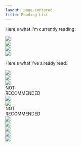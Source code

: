 ```yaml
---
layout: page-centered
title: Reading List
---
```

<p>
    Here's what I'm currently reading:
</p>
<div class="image-row">
    <div class="image-container">
        <img class="ResponsiveImage" role="presentation" src="https://images-na.ssl-images-amazon.com/images/S/compressed.photo.goodreads.com/books/1328011405i/10884.jpg" loading="eager" onerror="this.onerror=null;this.src='https://dryofg8nmyqjw.cloudfront.net/images/no-cover.png';">
    </div>
    <div class="image-container">
        <img class="ResponsiveImage" role="presentation" src="https://images-na.ssl-images-amazon.com/images/S/compressed.photo.goodreads.com/books/1411013134i/8855321.jpg" loading="eager" onerror="this.onerror=null;this.src='https://dryofg8nmyqjw.cloudfront.net/images/no-cover.png';">
    </div>
    <div class="image-container">
        <img class="ResponsiveImage" role="presentation" src="https://images-na.ssl-images-amazon.com/images/S/compressed.photo.goodreads.com/books/1327938941i/6366371.jpg" loading="eager" onerror="this.onerror=null;this.src='https://dryofg8nmyqjw.cloudfront.net/images/no-cover.png';">
    </div>
    <div class="image-container">
        <img class="ResponsiveImage" role="presentation" src="https://images-na.ssl-images-amazon.com/images/S/compressed.photo.goodreads.com/books/1310993739i/567610.jpg" loading="eager" onerror="this.onerror=null;this.src='https://dryofg8nmyqjw.cloudfront.net/images/no-cover.png';">
    </div>
        
</div>


<p>
    Here's what I've already read:
</p>

<div class="image-row">
    <div class="image-container">
        <img class="ResponsiveImage" role="presentation" src="https://images-na.ssl-images-amazon.com/images/S/compressed.photo.goodreads.com/books/1328103549i/9167158.jpg" loading="eager" onerror="this.onerror=null;this.src='https://dryofg8nmyqjw.cloudfront.net/images/no-cover.png';">
    </div>
    <div class="image-container">
        <img class="ResponsiveImage" role="presentation" src="https://images-na.ssl-images-amazon.com/images/S/compressed.photo.goodreads.com/books/1288930978i/12016.jpg" loading="eager" onerror="this.onerror=null;this.src='https://dryofg8nmyqjw.cloudfront.net/images/no-cover.png';">
    </div>
    <div class="image-container">
        <img class="ResponsiveImage" role="presentation" src="https://images-na.ssl-images-amazon.com/images/S/compressed.photo.goodreads.com/books/1518190008i/34068552.jpg" loading="eager" onerror="this.onerror=null;this.src='https://dryofg8nmyqjw.cloudfront.net/images/no-cover.png';">
        <div class="overlay-text">NOT<br>RECOMMENDED</div>
    </div>
    <div class="image-container">
        <img class="ResponsiveImage" role="presentation" src="https://images-na.ssl-images-amazon.com/images/S/compressed.photo.goodreads.com/books/1388254308i/6582496.jpg" loading="eager" onerror="this.onerror=null;this.src='https://dryofg8nmyqjw.cloudfront.net/images/no-cover.png';">
    </div>
    
</div>

<div class="image-row">
    <div class="image-container">
        <img class="ResponsiveImage" role="presentation" src="https://images-na.ssl-images-amazon.com/images/S/compressed.photo.goodreads.com/books/1552500418i/44403965.jpg" loading="eager" onerror="this.onerror=null;this.src='https://dryofg8nmyqjw.cloudfront.net/images/no-cover.png';">
        <div class="overlay-text">NOT<br>RECOMMENDED</div>
    </div>
    <div class="image-container">
        <img class="ResponsiveImage" role="presentation" src="https://images-na.ssl-images-amazon.com/images/S/compressed.photo.goodreads.com/books/1686975255i/178816351.jpg" loading="eager" onerror="this.onerror=null;this.src='https://dryofg8nmyqjw.cloudfront.net/images/no-cover.png';">
    </div>
    <div class="image-container">
        <img class="ResponsiveImage" role="presentation" src="https://images-na.ssl-images-amazon.com/images/S/compressed.photo.goodreads.com/books/1333915005i/77711.jpg" loading="eager" onerror="this.onerror=null;this.src='https://dryofg8nmyqjw.cloudfront.net/images/no-cover.png';">
    </div>
    <div class="image-container">
        <img class="ResponsiveImage" role="presentation" src="https://images-na.ssl-images-amazon.com/images/S/compressed.photo.goodreads.com/books/1349614200i/13453029.jpg" loading="eager" onerror="this.onerror=null;this.src='https://dryofg8nmyqjw.cloudfront.net/images/no-cover.png';">
    </div>
</div>

<div class="image-row">
    <div class="image-container">
        <img class="ResponsiveImage" role="presentation" src="https://images-na.ssl-images-amazon.com/images/S/compressed.photo.goodreads.com/books/1412547809i/22752442.jpg" loading="eager" onerror="this.onerror=null;this.src='https://dryofg8nmyqjw.cloudfront.net/images/no-cover.png';">
    </div>
    <div class="image-container">
        <img class="ResponsiveImage" role="presentation" src="https://images-na.ssl-images-amazon.com/images/S/compressed.photo.goodreads.com/books/1388236899i/64222.jpg" loading="eager" onerror="this.onerror=null;this.src='https://dryofg8nmyqjw.cloudfront.net/images/no-cover.png';">
    </div>
    <div class="image-container">
    </div>
    <div class="image-container">
    </div>
</div>

<div class="image-row">
    <div class="image-container">
    </div>
    <div class="image-container">
    </div>
    <div class="image-container">
    </div>
    <div class="image-container">
    </div>
</div>
